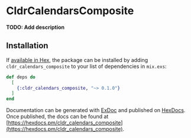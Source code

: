 # CldrCalendarsComposite

**TODO: Add description**

## Installation

If [available in Hex](https://hex.pm/docs/publish), the package can be installed
by adding `cldr_calendars_composite` to your list of dependencies in `mix.exs`:

```elixir
def deps do
  [
    {:cldr_calendars_composite, "~> 0.1.0"}
  ]
end
```

Documentation can be generated with [ExDoc](https://github.com/elixir-lang/ex_doc)
and published on [HexDocs](https://hexdocs.pm). Once published, the docs can
be found at [https://hexdocs.pm/cldr_calendars_composite](https://hexdocs.pm/cldr_calendars_composite).

